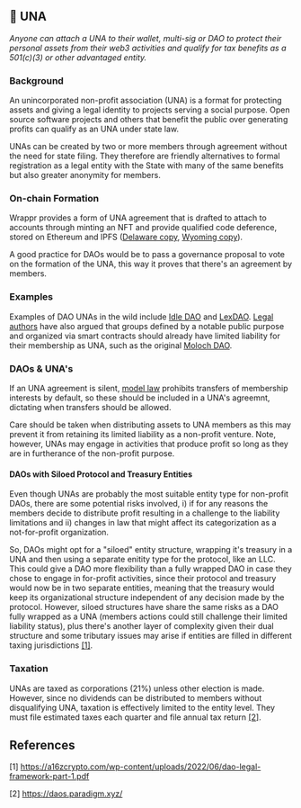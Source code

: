 ## 🌱 UNA

*Anyone can attach a UNA to their wallet, multi-sig or DAO to protect their personal assets from their web3 activities and qualify for tax benefits as a 501(c)(3) or other advantaged entity.*

### Background

An unincorporated non-profit association (UNA) is a format for protecting assets and giving a legal identity to projects serving a social purpose. Open source software projects and others that benefit the public over generating profits can qualify as an UNA under state law. 

UNAs can be created by two or more members through agreement without the need for state filing. They therefore are friendly alternatives to formal registration as a legal entity with the State with many of the same benefits but also greater anonymity for members. 

### On-chain Formation

Wrappr provides a form of UNA agreement that is drafted to attach to accounts through minting an NFT and provide qualified code deference, stored on Ethereum and IPFS ([Delaware copy](https://de.una.ricardian.eth.limo/), [Wyoming copy](https://wy.una.ricardian.eth.limo/)).

A good practice for DAOs would be to pass a governance proposal to vote on the formation of the UNA, this way it proves that there's an agreement by members.


### Examples

Examples of DAO UNAs in the wild include [Idle DAO](https://gov.idle.finance/t/legal-structure-for-the-idle-dao/682) and [LexDAO](https://lexdao.coop/). [Legal authors](https://github.com/LeXpunK-Army/LeXpunK_DAO_Defense_Protocol/blob/main/Operator's%20Manual%20-%20LeXpunK%20Legal%20Defense%20Protocol.pdf) have also argued that groups defined by a notable public purpose and organized via smart contracts should already have limited liability for their membership as UNA, such as the original [Moloch DAO](https://molochdao.com/).

### DAOs & UNA's

If an UNA agreement is silent, [model law](https://www.uniformlaws.org/viewdocument/final-act-149?CommunityKey=40227d3a-8b5d-47c2-8cd0-b0ec12da97f9&tab=librarydocuments) prohibits transfers of membership interests by default, so these should be included in a UNA's agreemnt, dictating when transfers should be allowed.

Care should be taken when distributing assets to UNA members as this may prevent it from retaining its limited liability as a non-profit venture. Note, however, UNAs may engage in activities that produce profit so long as they are in furtherance of the non-profit purpose.

#### DAOs with Siloed Protocol and Treasury Entities

Even though UNAs are probably the most suitable entity type for non-profit DAOs, there are some potential risks involved, i) if for any reasons the members decide to distribute profit resulting in a challenge to the liability limitations and ii) changes in law that might affect its categorization as a not-for-profit organization. 

So, DAOs might opt for a "siloed" entity structure, wrapping it's treasury in a UNA and then using a separate enitity type for the protocol, like an LLC. This could give a DAO more flexibility than a fully wrapped DAO in case they chose to engage in for-profit activities, since their protocol and treasury would now be in two separate entities, meaning that the treasury would keep its organizational structure independent of any decision made by the protocol. However, siloed structures have share the same risks as a DAO fully wrapped as a UNA (members actions could still challenge their limited liability status), plus there's another layer of complexity given their dual structure and some tributary issues may arise if entities are filled in different taxing jurisdictions [[1]](#1).

### Taxation

UNAs are taxed as corporations (21%) unless other election is made. However, since no dividends can be distributed to members without disqualifying UNA, taxation is effectively limited to the entity level. They must file estimated taxes each quarter and file annual tax return [[2]](#2).


## References
<a id="1">[1]</a>
https://a16zcrypto.com/wp-content/uploads/2022/06/dao-legal-framework-part-1.pdf

<a id="2">[2]</a> 
https://daos.paradigm.xyz/
